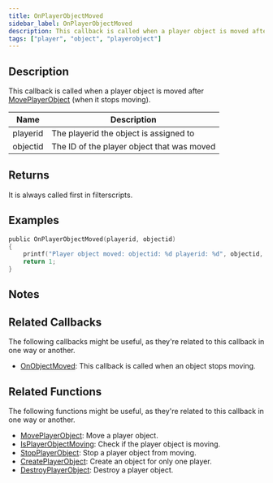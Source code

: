 ```yaml
---
title: OnPlayerObjectMoved
sidebar_label: OnPlayerObjectMoved
description: This callback is called when a player object is moved after MovePlayerObject (when it stops moving).
tags: ["player", "object", "playerobject"]
---
```


## Description

This callback is called when a player object is moved after [MovePlayerObject](../functions/MovePlayerObject) (when it stops moving).

| Name     | Description                                |
| -------- | ------------------------------------------ |
| playerid | The playerid the object is assigned to     |
| objectid | The ID of the player object that was moved |

## Returns

It is always called first in filterscripts.

## Examples

```c
public OnPlayerObjectMoved(playerid, objectid)
{
    printf("Player object moved: objectid: %d playerid: %d", objectid, playerid);
    return 1;
}
```

## Notes

<TipNPCCallbacks />

## Related Callbacks

The following callbacks might be useful, as they're related to this callback in one way or another. 

- [OnObjectMoved](OnObjectMoved): This callback is called when an object stops moving.

## Related Functions

The following functions might be useful, as they're related to this callback in one way or another. 

- [MovePlayerObject](../functions/MovePlayerObject): Move a player object.
- [IsPlayerObjectMoving](../functions/IsPlayerObjectMoving): Check if the player object is moving.
- [StopPlayerObject](../functions/StopPlayerObject): Stop a player object from moving.
- [CreatePlayerObject](../functions/CreatePlayerObject): Create an object for only one player.
- [DestroyPlayerObject](../functions/DestroyPlayerObject): Destroy a player object.
